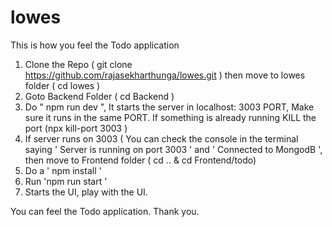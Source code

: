 # lowes

This is how you feel the Todo application
1. Clone the Repo ( git clone https://github.com/rajasekharthunga/lowes.git ) then move to lowes folder ( cd lowes )
2. Goto Backend Folder ( cd Backend )
3. Do " npm run dev ", It starts the server in localhost: 3003 PORT, Make sure it runs in the same PORT. If something is already running KILL the port (npx kill-port 3003 )
4. If server runs on 3003 ( You can check the console in the terminal saying ' Server is running on port 3003 ' and ' Connected to MongodB ', then move to Frontend folder ( cd .. & cd Frontend/todo)
5. Do a ' npm install '
6. Run 'npm run start '
7. Starts the UI, play with the UI.

You can feel the Todo application.
Thank you.
